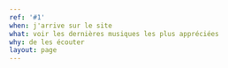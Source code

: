 ```yaml
---
ref: '#1'
when: j'arrive sur le site
what: voir les dernières musiques les plus appréciées
why: de les écouter
layout: page
---
```

